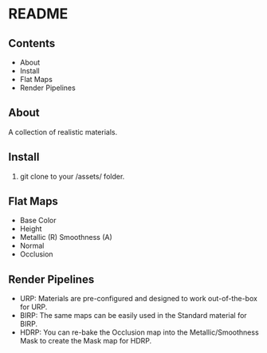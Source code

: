 # README

## Contents

- About
- Install
- Flat Maps
- Render Pipelines

## About

A collection of realistic materials.

## Install

1. git clone to your /assets/ folder.

## Flat Maps

- Base Color
- Height
- Metallic (R) Smoothness (A)
- Normal
- Occlusion

## Render Pipelines

- URP: Materials are pre-configured and designed to work out-of-the-box for URP.
- BIRP: The same maps can be easily used in the Standard material for BIRP.
- HDRP: You can re-bake the Occlusion map into the Metallic/Smoothness Mask to create the Mask map for HDRP.
